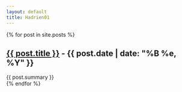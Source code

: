 ```yaml
---
layout: default
title: Hadrien01
---
```

{% for post in site.posts %}
<article>
	<h2><a href="{{ post.url }}">{{ post.title }}</a><time> - {{ post.date | date: "%B %e, %Y" }}</time></h2>
	{{ post.summary }}
</article>
{% endfor %}